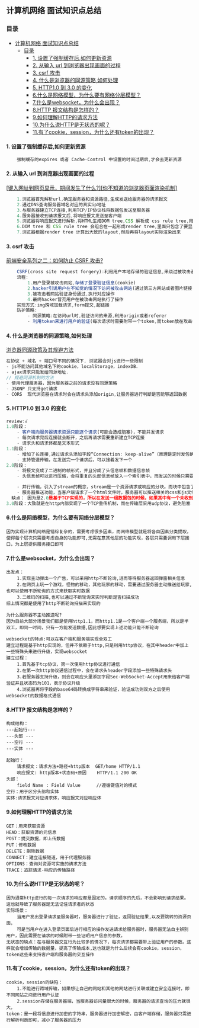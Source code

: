 ## 计算机网络 面试知识点总结

### 目录

- [计算机网络 面试知识点总结](#计算机网络-面试知识点总结)
  - [目录](#目录)
    - [1. 设置了强制缓存后,如何更新资源](#1-设置了强制缓存后如何更新资源)
    - [2. 从输入 url 到浏览器出现画面的过程](#2-从输入-url-到浏览器出现画面的过程)
    - [3. csrf 攻击](#3-csrf-攻击)
    - [4. 什么是浏览器的同源策略,如何处理](#4-什么是浏览器的同源策略如何处理)
    - [5. HTTP1.0 到 3.0 的变化](#5-http10-到-30-的变化)
    - [6.什么是网络模型，为什么要有网络分层模型？](#6什么是网络模型为什么要有网络分层模型)
    - [7.什么是websocket，为什么会出现？](#7什么是websocket为什么会出现)
    - [8.HTTP 报文结构是怎样的？](#8http-报文结构是怎样的)
    - [9.如何理解HTTP的请求方法](#9如何理解http的请求方法)
    - [10.为什么说HTTP是无状态的呢？](#10为什么说http是无状态的呢)
    - [11.有了cookie，session，为什么还有token的出现？](#11有了cookiesession为什么还有token的出现)

#### 1. 设置了强制缓存后,如何更新资源

```js
    强制缓存的expires 或者 Cache-Control 中设置的时间过期后,才会去更新资源
```

#### 2. 从输入 url 到浏览器出现画面的过程

[[键入网址到网页显示，期间发生了什么?]](https://xiaolincoding.com/network/1_base/what_happen_url.html)[[你不知道的浏览器页面渲染机制]](https://juejin.cn/post/6844903815758479374#heading-9)

```js
    1.浏览器首先解析url,确定服务器和资源路径,生成发送给服务器的请求报文
    2.通过DNS查询服务器域名对应的真实ip地址
    3.与服务器建立TCP连接,利用TCP/IP协议栈将数据包发送至服务器
    4.服务器接收到请求报文后,将响应报文发送至客户端
    5.浏览器将响应报文进行解析,将HTML生成DOM tree,CSS 解析成 css rule tree,用于将样式匹配到对应元素上去
    6.DOM tree 和 CSS rule tree 会组合在一起形成render tree,里面只包含了要显示的元素,而display:none这样的不会出现在render tree中
    7.浏览器根据render tree 计算出大致的layout,然后再将layout实际渲染出来
```

#### 3. csrf 攻击

[前端安全系列之二：如何防止 CSRF 攻击?](https://juejin.cn/post/6844903689702866952#heading-5)

```js
    CSRF(cross site request forgery):利用用户本地存储的验证信息,来绕过被攻击者网站的验证,进行相应的攻击操作
    流程:
        1.用户登录被攻击网站,存储了登录验证信息(cookie)
        2.hacker引诱用户在不知觉的情况下访问被攻击网站(通过第三方网站或者图片链接)
        3.被攻击者网站验证身份通过,执行对应操作
        4.最终hacker冒充用户在被攻击网站执行了操作
    实现方式:img跨域加载请求,form提交,超链接
    防护策略:
        - 同源策略:在访问url时,验证访问的来源,利用origin或者referer
        - 利用token来进行用户的验证(每次请求时需要附带一个token,而token放在攻击者无法获取的位置)
```

#### 4. 什么是浏览器的同源策略,如何处理

[浏览器同源政策及其规避方法](http://www.ruanyifeng.com/blog/2016/04/same-origin-policy.html)

```js
在协议 + 域名 + 端口号不同的情况下, 浏览器会对js进行一些限制
- js不能访问其他域名下的cookie，localStorage，indexDB．
- ajax请求只能发给同源地址.
// 规避同源机制的方法
- 使用代理服务器，因为服务器之前的请求没有同源策略
- JSONP 只支持get请求
- CORS  现代浏览器在请求时会在请求头添加origin,让服务器进行判断是否能够返回数据
```

#### 5. HTTP1.0 到 3.0 的变化

```js
review:√
1.0阶段：
    - 客户端向服务器请求资源只能逐个请求(可能会造成阻塞)，不能并发请求
    - 每次请求完后连接就会断开，之后再请求需要重新建立TCP连接
    - 请求头和请求体都是文本形式
1.1阶段：
    - 增加了长连接,通过请求头添加字段“Connection: keep-alive”（原理是定时发包确认是否正常运行，直到一方断开连接才关闭）
    - 支持管道传输，在发送完一个请求后，可以接着发下一个
2.0阶段：
    - 将报文变成了二进制的帧形式，并且分成了头信息帧和数据信息帧
    - 头信息帧可以进行压缩，会将重复的头部信息帧放入一个索引表中，而发送的时候只需要传输索引值即可，双方共同维护索引表

    - 并行传输，引入了stream的概念，stream是一个资源请求或响应的分块。而块中包含了许多帧，每个资源请求和响应对应一个id，最终通过id来有序组装
    - 服务器推送功能，当客户端请求了一个html文件时，服务器可以推送相关的css和js文件
  缺点： 因为是2.0是基于TCP实现的，所以在发送一组数据包的时候，如果其中有一个未收到，则会等待直至收到为止，之后再将数据包交给应用层，也会有阻塞情况
3.0阶段：大致就是在http内部实现了一个TCP重传机制，而在传输层采用udp协议，避免阻塞
```
#### 6.什么是网络模型，为什么要有网络分层模型？
```
因为实现计算机网络是错综复杂的，需要考虑很多因素，而网络模型就是将各自因素分类提取，使得每个层次只需要考虑自身的功能即可,无需在意其他层的功能实现，各层只需要调用下层接口，为上层提供服务接口即可
```

#### 7.什么是websocket，为什么会出现？
```
出发点：
    1.实现主动弹出一个广告，可以采用http不断轮询,进而等待服务器返回弹窗相关信息
    2.在网页上玩一个游戏，怪物的移动，其他玩家的移动，需要通过服务器主动推送给玩家,也可以使用不断轮询的方式来获取实时数据
    3.二维码的扫描,也可以通过不断轮询来实时判断是否扫描成功
综上情况都是使用了http不断轮询扫描来实现的

为什么服务器不主动推送呢?
因为目前大部分场景我们都是使用http1.1，而http1.1是一个客户端一个服务端，所以是半双工，即同一时间，只有一方能发送数据,因此想要实现上述功能只能不断轮询

websocket的特点:可以在客户端和服务端实现全双工
建立过程是基于http实现的，但并不依赖于http,只是利用http协议，在其中header中加上一些特殊头来进行升级，实现websocket
建立过程：
    1.首先基于tcp协议，第一次使用http协议进行通信
    2.在第一次http协议通信过程中，会在请求头header字段添加一些特殊请求头
    3.若服务器支持升级，则会在响应头里添加字段Sec-WebSocket-Accept用来给客户端验证并且状态码为101，表示协议升级
    4.浏览器再将字段的base64码转换成字符串来验证，验证成功则双方之后使用websocket的数据格式通信
```
#### 8.HTTP 报文结构是怎样的？
```
构成结构：
---起始行---   
---头部 ---
---空行 ---
---实体 ---

起始行：
    请求报文：请求方法+路径+http版本  GET/home HTTP/1.1
    响应报文: http版本+状态码+原因    HTTP/1.1 200 OK
头部：
    field Name : Field Value      //遵循键值对的模式
空行：用于区分头部和实体
实体:请求报文对应请求体，响应报文对应响应体
```
#### 9.如何理解HTTP的请求方法
```
GET：用来获取资源
HEAD：获取资源的元信息
POST：提交数据，即上传数据
PUT：修改数据
DELETE：删除数据
CONNECT：建立连接隧道，用于代理服务器
OPTIONS：查询对资源可实施的请求方法
TRACE：追踪请求-响应的传输路径
```
#### 10.为什么说HTTP是无状态的呢？
```
因为通常http进行的每一次请求的响应都是固定的。请求顺序的先后，不会影响到请求结果。这也就导致了服务器是无法记住请求者的状态
实际场景：
    当用户发出登录请求至服务器时，服务器进行了验证，返回验证结果,以及要跳转的资源页面，
    可是当用户在进入登录页面后进行相应的操作发送请求给服务器时，服务器无法自主辨别用户，因此需要在请求的时候附带一些证明用户信息的参数。
无状态的缺点：在与服务器交互行为比较多的情况下，每次请求都需要带上验证用户的参数。这样就会增加传输的数据量，提高了传输成本,这也就是为什么后续会有cookie，session，token这些来支持客户端和服务器的交互操作
```
#### 11.有了cookie，session，为什么还有token的出现？
```
cookie，session的缺陷：
    1.不能进行跨域传输，如果想让自己的网站和其他的网站进行关联或建立安全连接时，即不同网站之间进行用户认证
    2.session存储在服务器端，当服务器访问量很大的时候，服务器的请求查询的压力就很大。
token：是一段将信息进行加密的字符串，服务器进行加密解密，由客户端存储，服务器只需进行解析判断即可，减小了服务器的压力
```